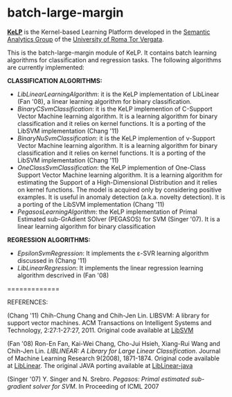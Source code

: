batch-large-margin
=========

 [**KeLP**][kelp-site] is the Kernel-based Learning Platform developed in the [Semantic Analytics Group][sag-site] of
the [University of Roma Tor Vergata][uniroma2-site]. 

This is the batch-large-margin module of KeLP. It contains batch learning algorithms for classification and regression tasks. The following algorithms are currently implemented:

**CLASSIFICATION ALGORITHMS:**

* _LibLinearLearningAlgorithm_: it is the KeLP implementation of LibLinear (Fan '08), a linear learning algorithm for binary classification.
* _BinaryCSvmClassification_: it is the KeLP implemention of C-Support Vector Machine learning algorithm. It is a learning algorithm for binary classification and it relies on kernel functions. It is a porting of the LibSVM implementation (Chang '11)
* _BinaryNuSvmClassification_: it is the KeLP implemention of &nu;-Support Vector Machine learning algorithm. It is a learning algorithm for binary classification and it relies on kernel functions. It is a porting of the LibSVM implementation (Chang '11)
* _OneClassSvmClassification_: the KeLP implemention of One-Class Support Vector Machine learning algorithm. It is a learning algorithm for estimating the Support of a High-Dimensional Distribution and it relies on kernel functions. The model is acquired only by considering positive examples. It is useful in anomaly detection (a.k.a. novelty detection). It is a porting of the LibSVM implementation (Chang '11)
* _PegasosLearningAlgorithm_: the KeLP implementation of Primal Estimated sub-GrAdient SOlver (PEGASOS) for SVM (Singer '07). It is a linear learning algorithm for binary classification

**REGRESSION ALGORITHMS:**

* _EpsilonSvmRegression_: It implements the  &epsilon;-SVR learning algorithm discussed in (Chang '11)
* _LibLinearRegression_: It implements the linear regression learning algorithm descrived in (Fan '08)
  
=============

REFERENCES:

(Chang '11) Chih-Chung Chang and Chih-Jen Lin. LIBSVM: A
 library for support vector machines. ACM Transactions on Intelligent Systems and Technology, 2:27:1-27:27, 2011. Original code available at [LibSVM][libsvm-site] 
 
(Fan '08) Ron-En Fan, Kai-Wei Chang, Cho-Jui Hsieh, Xiang-Rui Wang and Chih-Jen Lin. _LIBLINEAR: A Library for Large Linear Classification_. Journal of Machine Learning Research 9(2008), 1871-1874. Original code available at [LibLinear][liblinear-site]. The original JAVA porting available at [LibLinear-java][porting-site]

(Singer '07) Y. Singer and N. Srebro. _Pegasos: Primal estimated sub-gradient solver for SVM_. In Proceeding of ICML 2007

[sag-site]: http://sag.art.uniroma2.it "SAG site"
[uniroma2-site]: http://www.uniroma2.it "University of Roma Tor Vergata"
[kelp-site]: http://sag.art.uniroma2.it/demo-software/kelp/
[liblinear-site]: http://www.csie.ntu.edu.tw/~cjlin/liblinear
[porting-site]: http://liblinear.bwaldvogel.de
[libsvm-site]: http://www.csie.ntu.edu.tw/~cjlin/libsvm/

